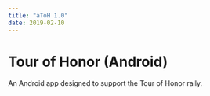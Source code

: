 ```yaml
---
title: "aToH 1.0"
date: 2019-02-10
---
```


# Tour of Honor (Android)

An Android app designed to support the Tour of Honor rally.